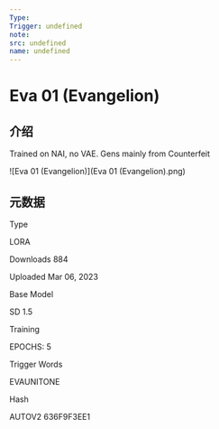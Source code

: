 ```yaml
---
Type:
Trigger: undefined
note:
src: undefined
name: undefined
---
```


# Eva 01 (Evangelion)

## 介绍

Trained on NAI, no VAE. Gens mainly from Counterfeit

![Eva 01 (Evangelion)](Eva 01 (Evangelion).png)

## 元数据

Type
	
LORA


Downloads
	884

Uploaded
	Mar 06, 2023

Base Model
	
SD 1.5


Training
	
EPOCHS: 5


Trigger Words
	
EVAUNITONE


Hash
	
AUTOV2
636F9F3EE1

